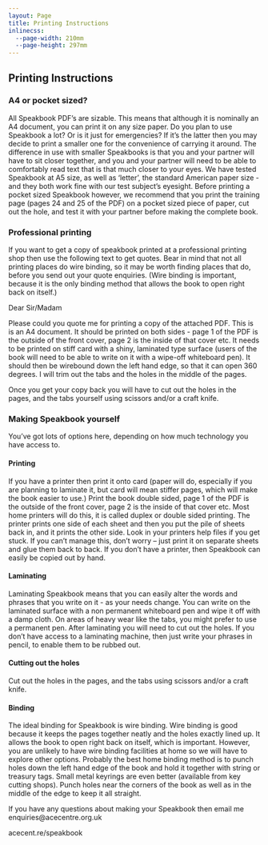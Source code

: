 ```yaml
---
layout: Page
title: Printing Instructions
inlinecss:
  --page-width: 210mm
  --page-height: 297mm
---
```

<div class="page">
  <div class="flex-v items-align-center">
    <SpeakBookTextFourColorBkg class="speakbook-title fsize-12 p-1 bold text-center" text="SPEAKBOOK"></SpeakBookTextFourColorBkg>
  </div>
  <h2>Printing Instructions</h2>
  <h3>A4 or pocket sized?</h3>
  <p>All Speakbook PDF’s are sizable. This means that although it is nominally an A4 document, you can print it on any size paper. Do you plan to use Speakbook a lot? Or is it just for emergencies? If it’s the latter then you may decide to print a smaller one for the convenience of carrying it around. The difference in use with smaller Speakbooks is that you and your partner will have to sit closer together, and you and your partner will need to be able to comfortably read text that is that much closer to your eyes. We have tested Speakbook at A5 size, as well as ‘letter’, the standard American paper size - and they both work fine with our test subject’s eyesight. Before printing a pocket sized Speakbook however, we recommend that you print the training page (pages 24 and 25 of the PDF) on a pocket sized piece of paper, cut out the hole, and test it with your partner before making the complete book.</p>
  <h3>Professional printing</h3>
  <p>If you want to get a copy of speakbook printed at a professional printing shop then use the following text to get quotes. Bear in mind that not all printing places do wire binding, so it may be worth finding places that do, before you send out your quote enquiries. (Wire binding is important, because it is the only binding method that allows the book to open right back on itself.)</p>
  <div class="my-3"></div>
  <p>Dear Sir/Madam</p>
  <p>Please could you quote me for printing a copy of the attached PDF. This is is an A4 document. It should be printed on both sides - page 1 of the PDF is the outside of the front cover, page 2 is the inside of that cover etc. It needs to be printed on stiff card with a shiny, laminated type surface (users of the book will need to be able to write on it with a wipe-off whiteboard pen). It should then be wirebound down the left hand edge, so that it can open 360 degrees. I will trim out the tabs and the holes in the middle of the pages.</p>
  <p>Once you get your copy back you will have to cut out the holes in the pages, and the tabs yourself using scissors and/or a craft knife.</p>
</div>
<div class="page">
  <h3>Making Speakbook yourself</h3>
  <p>You’ve got lots of options here, depending on how much technology you have access to.</p>
  <h4>Printing</h4>
  <p>If you have a printer then print it onto card (paper will do, especially if you are planning to laminate it, but card will mean stiffer pages, which will make the book easier to use.) Print the book double sided, page 1 of the PDF is the outside of the front cover, page 2 is the inside of that cover etc. Most home printers will do this, it is called duplex or double sided printing. The printer prints one side of each sheet and then you put the pile of sheets back in, and it prints the other side. Look in your printers help files if you get stuck. If you can’t manage this, don’t worry – just print it on separate sheets and glue them back to back. If you don’t have a printer, then Speakbook can easily be copied out by hand.</p>
  <h4>Laminating</h4>
  <p>Laminating Speakbook means that you can easily alter the words and phrases that you write on it - as your needs change. You can write on the laminated surface with a non permanent whiteboard pen and wipe it off with a damp cloth. On areas of heavy wear like the tabs, you might prefer to use a permanent pen. After laminating you will need to cut out the holes. If you don’t have access to a laminating machine, then just write your phrases in pencil, to enable them to be rubbed out.</p>
  <h4>Cutting out the holes</h4>
  <p>Cut out the holes in the pages, and the tabs using scissors and/or a craft knife.</p>
  <h4>Binding</h4>
  <p>The ideal binding for Speakbook is wire binding. Wire binding is good because it keeps the pages together neatly and the holes exactly lined up. It allows the book to open right back on itself, which is important. However, you are unlikely to have wire binding facilities at home so we will have to explore other options. Probably the best home binding method is to punch holes down the left hand edge of the book and hold it together with string or treasury tags. Small metal keyrings are even better (available from key cutting shops). Punch holes near the corners of the book as well as in the middle of the edge to keep it all straight.</p>
</div>
<div class="page">
  <p class="fsize-8 bold">If you have any questions about making your Speakbook then email me enquiries@acecentre.org.uk</p>
  <p class="fsize-9 bold text-center">acecent.re/speakbook</p>
</div>
